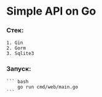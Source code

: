 # Simple API on Go

### Стек: 

    1. Gin
    2. Gorm
    3. Sqlite3


### Запуск:

    ``` bash
        go run cmd/web/main.go
    ```